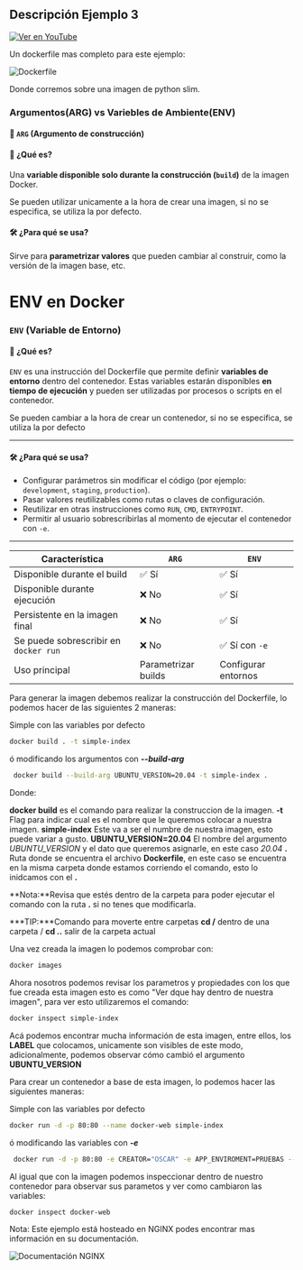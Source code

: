 ## Descripción Ejemplo 3

[![Ver en YouTube](https://img.youtube.com/vi/tFdH4_Y_Gl8/0.jpg)](https://www.youtube.com/watch?v=tFdH4_Y_Gl8)

Un dockerfile mas completo para este ejemplo:

![Dockerfile](Dockerfile)

Donde corremos sobre una imagen de python slim.


### Argumentos(ARG) vs Variebles de Ambiente(ENV)

#### 🧱 `ARG` (Argumento de construcción)

#### 📌 ¿Qué es?
Una **variable disponible solo durante la construcción (`build`)** de la imagen Docker.

Se pueden utilizar unicamente a la hora de crear una imagen, si no se especifica, se utiliza la por defecto.

#### 🛠️ ¿Para qué se usa?
Sirve para **parametrizar valores** que pueden cambiar al construir, como la versión de la imagen base, etc.

# ENV en Docker

### `ENV` (Variable de Entorno)

#### 📌 ¿Qué es?

`ENV` es una instrucción del Dockerfile que permite definir **variables de entorno** dentro del contenedor. Estas variables estarán disponibles **en tiempo de ejecución** y pueden ser utilizadas por procesos o scripts en el contenedor.

Se pueden cambiar a la hora de crear un contenedor, si no se especifica, se utiliza la por defecto

---

#### 🛠️ ¿Para qué se usa?

- Configurar parámetros sin modificar el código (por ejemplo: `development`, `staging`, `production`).
- Pasar valores reutilizables como rutas o claves de configuración.
- Reutilizar en otras instrucciones como `RUN`, `CMD`, `ENTRYPOINT`.
- Permitir al usuario sobrescribirlas al momento de ejecutar el contenedor con `-e`.

---

| Característica                          | `ARG`                          | `ENV`                          |
|----------------------------------------|--------------------------------|--------------------------------|
| Disponible durante el build            | ✅ Sí                          | ✅ Sí                          |
| Disponible durante ejecución           | ❌ No                          | ✅ Sí                          |
| Persistente en la imagen final         | ❌ No                          | ✅ Sí                          |
| Se puede sobrescribir en `docker run`  | ❌ No                          | ✅ Sí con `-e`                 |
| Uso principal                          | Parametrizar builds            | Configurar entornos            |


Para generar la imagen debemos realizar la construcción del Dockerfile, lo podemos hacer de las siguientes 2 maneras:

Simple con las variables por defecto
   ```bash
   docker build . -t simple-index
 ```

ó modificando los argumentos con ***--build-arg***

   ```bash
    docker build --build-arg UBUNTU_VERSION=20.04 -t simple-index .
 ```

 Donde:
 
**docker build** es el comando para realizar la construccion de la imagen.
**-t** Flag para indicar cual es el nombre que le queremos colocar a nuestra imagen.
**simple-index** Este va a ser el numbre de nuestra imagen, esto puede variar a gusto.
**UBUNTU_VERSION=20.04** El nombre del argumento *UBUNTU_VERSION* y el dato que queremos asignarle, en este caso *20.04*
**.** Ruta donde se encuentra el archivo **Dockerfile**, en este caso se encuentra en la misma carpeta donde estamos corriendo el comando, esto lo inidcamos con el **.**

**Nota:**Revisa que estés dentro de la carpeta para poder ejecutar el comando con la ruta **.** si no tenes que modificarla.

***TIP:***Comando para moverte entre carpetas **cd /<nombre-del-directorio>** dentro de una carpeta / **cd ..** salir de la carpeta actual

Una vez creada la imagen lo podemos comprobar con:

   ```bash
   docker images
 ``` 

Ahora nosotros podemos revisar los parametros y propiedades con los que fue creada esta imagen esto es como "Ver dque hay dentro de nuestra imagen", para ver esto utilizaremos el comando:

   ```bash
   docker inspect simple-index
 ```

 Acá podemos encontrar mucha información de esta imagen, entre ellos, los **LABEL** que colocamos, unicamente son visibles de este modo, adicionalmente, podemos observar cómo cambió el argumento **UBUNTU_VERSION**

Para crear un contenedor a base de esta imagen, lo podemos hacer las siguientes maneras:

Simple con las variables por defecto

   ```bash
   docker run -d -p 80:80 --name docker-web simple-index
```

ó modificando las variables con ***-e***

   ```bash
    docker run -d -p 80:80 -e CREATOR="OSCAR" -e APP_ENVIROMENT=PRUEBAS --name docker-web simple-index 
```

Al igual que con la imagen podemos inspeccionar dentro de nuestro contenedor para observar sus parametos y ver como cambiaron las variables:

   ```bash
   docker inspect docker-web
 ```

Nota: Este ejemplo está hosteado en NGINX podes encontrar mas información en su documentación.

![Documentación NGINX](https://nginx.org/)

